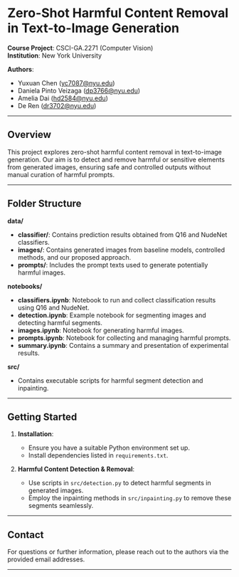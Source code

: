 # Zero-Shot Harmful Content Removal in Text-to-Image Generation

**Course Project**: CSCI-GA.2271 (Computer Vision)  
**Institution**: New York University

**Authors**:  
- Yuxuan Chen ([yc7087@nyu.edu](mailto:yc7087@nyu.edu))  
- Daniela Pinto Veizaga ([dp3766@nyu.edu](mailto:dp3766@nyu.edu))  
- Amelia Dai ([hd2584@nyu.edu](mailto:hd2584@nyu.edu))  
- De Ren ([dr3702@nyu.edu](mailto:dr3702@nyu.edu))

---

## Overview

This project explores zero-shot harmful content removal in text-to-image generation. Our aim is to detect and remove harmful or sensitive elements from generated images, ensuring safe and controlled outputs without manual curation of harmful prompts.

---

## Folder Structure

**data/**
- **classifier/**: Contains prediction results obtained from Q16 and NudeNet classifiers.
- **images/**: Contains generated images from baseline models, controlled methods, and our proposed approach.
- **prompts/**: Includes the prompt texts used to generate potentially harmful images.

**notebooks/**
- **classifiers.ipynb**: Notebook to run and collect classification results using Q16 and NudeNet.
- **detection.ipynb**: Example notebook for segmenting images and detecting harmful segments.
- **images.ipynb**: Notebook for generating harmful images.
- **prompts.ipynb**: Notebook for collecting and managing harmful prompts.
- **summary.ipynb**: Contains a summary and presentation of experimental results.

**src/**  
- Contains executable scripts for harmful segment detection and inpainting.

---

## Getting Started

1. **Installation**:  
   - Ensure you have a suitable Python environment set up.  
   - Install dependencies listed in `requirements.txt`.

2. **Harmful Content Detection & Removal**:  
   - Use scripts in `src/detection.py` to detect harmful segments in generated images.  
   - Employ the inpainting methods in `src/inpainting.py` to remove these segments seamlessly.

---

## Contact

For questions or further information, please reach out to the authors via the provided email addresses.

---  
